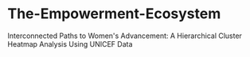 # The-Empowerment-Ecosystem
Interconnected Paths to Women's Advancement: A Hierarchical Cluster Heatmap Analysis Using UNICEF Data
